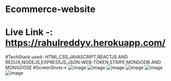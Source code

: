 # Ecommerce-website

# Live Link -: https://rahulreddyv.herokuapp.com/

#TechStack used- HTML,CSS,JAVASCRIPT,REACTJS AND REDUX,NODEJS,EXPRESSJS,JSON-WEB-TOKEN,STRIPE,MONGODB AND MONGOOSE
#ScreenShots->
![image](https://user-images.githubusercontent.com/108413276/182039305-0db6bfc2-9313-4d52-8c5a-97216943f2c2.png)
![image](https://user-images.githubusercontent.com/108413276/182039327-a57c58aa-0e57-4498-ac5a-886474c3425f.png)
![image](https://user-images.githubusercontent.com/108413276/182039374-9d2d577b-b366-473b-85a6-e1281478e74b.png)
![image](https://user-images.githubusercontent.com/108413276/182039421-1d7da9da-3063-4be3-9472-713a33adc5c4.png)
![image](https://user-images.githubusercontent.com/108413276/182039425-e0596706-d79b-41ce-98c7-9c898a57854d.png)
![image](https://user-images.githubusercontent.com/108413276/182039431-117cac49-14fe-4e02-8e1a-e83dfd1d062e.png)

